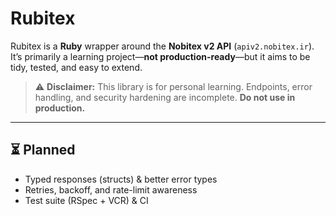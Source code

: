 # Rubitex

Rubitex is a **Ruby** wrapper around the **Nobitex v2 API** (`apiv2.nobitex.ir`).  
It’s primarily a learning project—**not production-ready**—but it aims to be tidy, tested, and easy to extend.

> ⚠️ **Disclaimer:** This library is for personal learning. Endpoints, error handling, and security hardening are incomplete. **Do not use in production.**

---

## ⏳ Planned

- Typed responses (structs) & better error types
- Retries, backoff, and rate-limit awareness
- Test suite (RSpec + VCR) & CI